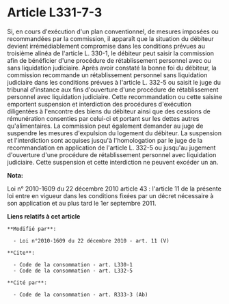# Article L331-7-3

Si, en cours d'exécution d'un plan conventionnel, de mesures imposées ou recommandées par la commission, il apparaît que la
situation du débiteur devient irrémédiablement compromise dans les conditions prévues au troisième alinéa de l'article L.
330-1, le débiteur peut saisir la commission afin de bénéficier d'une procédure de rétablissement personnel avec ou sans
liquidation judiciaire. Après avoir constaté la bonne foi du débiteur, la commission recommande un rétablissement personnel
sans liquidation judiciaire dans les conditions prévues à l'article L. 332-5 ou saisit le    juge du tribunal d'instance  aux
fins d'ouverture d'une procédure de rétablissement personnel avec liquidation judiciaire. Cette recommandation ou cette
saisine emportent suspension et interdiction des procédures d'exécution diligentées à l'encontre des biens du débiteur ainsi
que des cessions de rémunération consenties par celui-ci et portant sur les dettes autres qu'alimentaires. La commission peut
également demander au juge de suspendre les mesures d'expulsion du logement du débiteur. La suspension et l'interdiction sont
acquises jusqu'à l'homologation par le juge de la recommandation en application de l'article L. 332-5 ou jusqu'au jugement
d'ouverture d'une procédure de rétablissement personnel avec liquidation judiciaire. Cette suspension et cette interdiction
ne peuvent excéder un an.

**Nota:**

Loi n° 2010-1609 du 22 décembre 2010 article 43 : l'article 11 de la présente loi entre en vigueur dans les conditions fixées
par un décret nécessaire à son application et au plus tard le 1er septembre 2011.

**Liens relatifs à cet article**

	**Modifié par**:

	  - Loi n°2010-1609 du 22 décembre 2010 - art. 11 (V)

	**Cite**:

	  - Code de la consommation - art. L330-1
	  - Code de la consommation - art. L332-5

	**Cité par**:

	  - Code de la consommation - art. R333-3 (Ab)
